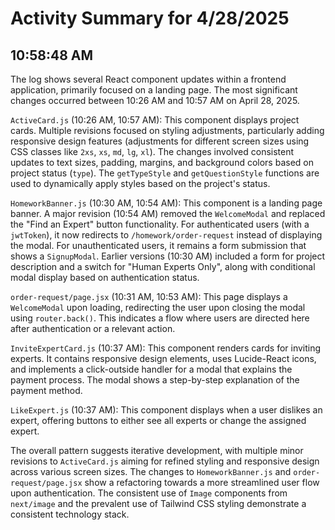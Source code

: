 # Activity Summary for 4/28/2025

## 10:58:48 AM
The log shows several React component updates within a frontend application, primarily focused on a landing page.  The most significant changes occurred between 10:26 AM and 10:57 AM on April 28, 2025.

`ActiveCard.js` (10:26 AM, 10:57 AM): This component displays project cards.  Multiple revisions focused on styling adjustments, particularly  adding responsive design features (adjustments for different screen sizes using CSS classes like `2xs`, `xs`, `md`, `lg`, `xl`).  The changes involved consistent updates to text sizes, padding, margins, and background colors based on project status (`type`).  The `getTypeStyle` and `getQuestionStyle` functions are used to dynamically apply styles based on the project's status.

`HomeworkBanner.js` (10:30 AM, 10:54 AM): This component is a landing page banner.  A major revision (10:54 AM) removed the `WelcomeModal` and replaced the "Find an Expert" button functionality.  For authenticated users (with a `jwtToken`), it now redirects to `/homework/order-request` instead of displaying the modal.  For unauthenticated users, it remains a form submission that shows a `SignupModal`.  Earlier versions (10:30 AM) included a form for project description and a switch for "Human Experts Only", along with conditional modal display based on authentication status.

`order-request/page.jsx` (10:31 AM, 10:53 AM): This page displays a `WelcomeModal` upon loading, redirecting the user upon closing the modal using `router.back()`.  This indicates a flow where users are directed here after authentication or a relevant action.

`InviteExpertCard.js` (10:37 AM): This component renders cards for inviting experts. It contains responsive design elements, uses Lucide-React icons, and implements a click-outside handler for a modal that explains the payment process.  The modal shows a step-by-step explanation of the payment method.

`LikeExpert.js` (10:37 AM): This component displays when a user dislikes an expert, offering buttons to either see all experts or change the assigned expert.

The overall pattern suggests iterative development, with multiple minor revisions to `ActiveCard.js` aiming for refined styling and responsive design across various screen sizes. The changes to `HomeworkBanner.js` and `order-request/page.jsx` show a refactoring towards a more streamlined user flow upon authentication.  The consistent use of `Image` components from `next/image` and the prevalent use of Tailwind CSS styling demonstrate a consistent technology stack.
